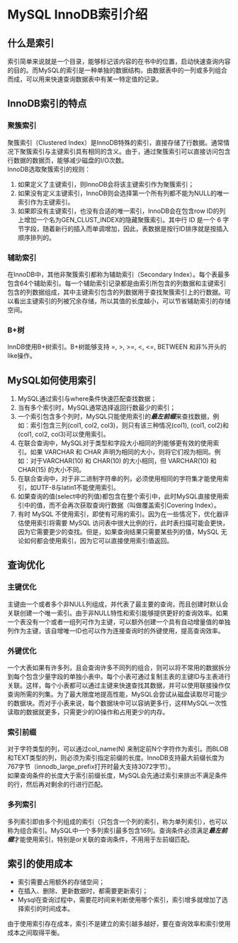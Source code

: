 # MySQL InnoDB索引介绍
## 什么是索引   
索引简单来说就是一个目录，能够标记该内容的在书中的位置，启动快速查询内容的目的。而MySQL的索引是一种单独的数据结构，由数据表中的一列或多列组合而成，可以用来快速查询数据表中有某一特定值的记录。
## InnoDB索引的特点  
### 聚簇索引 
聚簇索引（Clustered Index）是InnoDB特殊的索引，直接存储了行数据。通常情况下聚簇索引与主键索引具有相同的含义。由于，通过聚簇索引可以直接访问包含行数据的数据页，能够减少磁盘的I/O次数。   
InnoDB选取聚簇索引的规则：   
1. 如果定义了主键索引，则InnoDB会将该主键索引作为聚簇索引；   
2. 如果没有定义主键索引，InnoDB则会选择第一个所有列都不能为NULL的唯一索引作为主键索引。   
3. 如果即没有主键索引，也没有合适的唯一索引，InnoDB会在包含row ID的列上增加一个名为GEN\_CLUST\_INDEX的隐藏聚簇索引。其中行 ID 是一个 6 字节字段，随着新行的插入而单调增加，因此，表数据是按行ID排序就是按插入顺序排列的。

### 辅助索引 
在InnoDB中，其他非聚簇索引都称为辅助索引（Secondary Index）。每个表最多包含64个辅助索引。每一个辅助索引记录都是由索引所包含的列数据和主键索引包含的列数据组成，其中主键索引包含的列数据用于查找聚簇索引上的行数据。可以看出主键索引的列被冗余存储，所以其值的长度越小，可以节省辅助索引的存储空间。   
### B+树   
InnDB使用B+树索引。B+树能够支持 =, >, >=, <, <=, BETWEEN 和非%开头的like操作。

## MySQL如何使用索引   

1. MySQL通过索引与where条件快速匹配查找数据；
2. 当有多个索引时，MySQL通常选择返回行数最少的索引；
3. 一个索引包含多个列时，MySQL只能使用索引的***最左前缀***来查找数据，例如：索引包含三列(col1, col2, col3)，则只有该三种情况(col1), (col1, col2)和 (col1, col2, col3)可以使用索引。
4. 在联合查询中，MySQL对于类型和字段大小相同的列能够更有效的使用索引。如果 VARCHAR 和 CHAR 声明为相同的大小，则将它们视为相同。例如：对于VARCHAR(10) 和 CHAR(10) 的大小相同，但 VARCHAR(10) 和 CHAR(15) 的大小不同。
5. 在联合查询中，对于非二进制字符串的列，必须使用相同的字符集才能使用索引，如UTF-8与latin1不能使用索引。
6. 如果查询的值(select中的列值)都包含在整个索引中，此时MySQL直接使用索引中的值，而不会再次获取查询行数据（叫做覆盖索引Covering Index）。
7. 有时 MySQL 不使用索引，即使有可用的索引。因为在一些情况下，优化器评估使用索引将需要 MySQL 访问表中很大比例的行，此时表扫描可能会更快，因为它需要更少的查找。但是，如果查询结果只需要某些列的值，MySQL 无论如何都会使用索引，因为它可以直接使用索引值返回。

## 查询优化 
### 主键优化   
主键由一个或者多个非NULL列组成，并代表了最主要的查询，而且创建时默认会关联创建一个唯一索引。由于非NULL特性和索引能够提供更好的查询效率。如果一个表没有一个或者一组列可作为主键，可以额外创建一个具有自动增量值的单独列作为主键，该自增唯一ID也可以作为连接查询时的外键使用，提高查询效率。   
### 外键优化
一个大表如果有许多列，且会查询许多不同列的组合，则可以将不常用的数据拆分到每个包含少量字段的单独小表中。每个小表可通过复制主表的主键ID与主表进行关联。这样，每个小表都可以通过主键来快速查找其数据，并可以使用联接操作仅查询所需的列集。为了最大限度地提高性能，MySQL会尝试从磁盘读取尽可能少的数据块。而对于小表来说，每个数据块中可以容纳更多行，这样MySQL一次性读取的数据就更多，只需更少的IO操作和占用更少的内存。
### 索引前缀  
对于字符类型的列，可以通过col_name(N) 来制定前N个字符作为索引。而BLOB和TEXT类型的列，则必须为索引指定前缀的长度。InnoDB支持最大前缀长度为767字节（innodb_large_prefix打开时最大支持3072字节）。   
如果查询条件的长度大于索引前缀长度，MySQL会先通过索引来排出不满足条件的行，然后再对剩余的行进行匹配。   
### 多列索引   
多列索引即由多个列组成的索引（只包含一个列的索引，称为单列索引），也可以称为组合索引。MySQL中一个多列索引最多包含16列。查询条件必须满足***最左前缀***才能使用索引，特别是or关联的查询条件，不用用于左前缀匹配。


## 索引的使用成本   
* 索引需要占用额外的存储空间；
* 在插入、删除、更新数据时，都需要更新索引；   
* Mysql在查询过程中，需要花时间来判断使用哪个索引，索引增多就增加了选择索引的时间成本。   

由于使用索引存在成本，索引不是建立的索引越多越好，要在查询效率和索引使用成本之间取得平衡。

